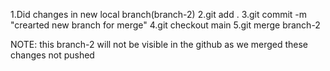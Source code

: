 1.Did changes in new local branch(branch-2)
2.git add . 
3.git commit -m "crearted new branch for merge"
4.git checkout main 
5.git merge branch-2


NOTE: this branch-2 will not be visible in the github as we merged these changes not pushed